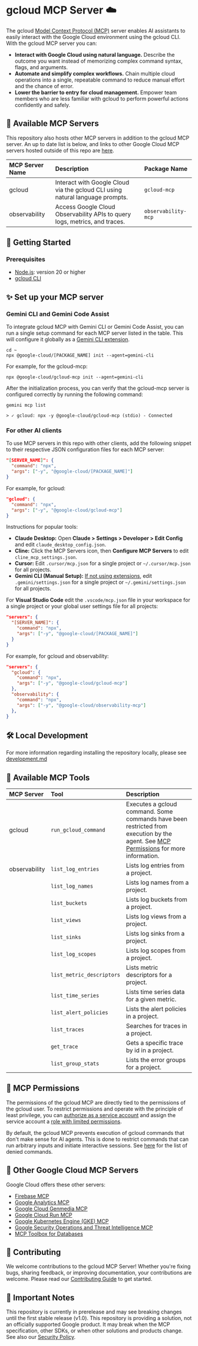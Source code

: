 # gcloud MCP Server ☁️

The gcloud
[Model Context Protocol (MCP)](https://modelcontextprotocol.io/docs/getting-started/intro)
server enables AI assistants to easily interact with the Google Cloud
environment using the gcloud CLI. With the gcloud MCP server you can:

- **Interact with Google Cloud using natural language.** Describe the outcome
  you want instead of memorizing complex command syntax, flags, and arguments.
- **Automate and simplify complex workflows.** Chain multiple cloud operations
  into a single, repeatable command to reduce manual effort and the chance of
  error.
- **Lower the barrier to entry for cloud management.** Empower team members who
  are less familiar with gcloud to perform powerful actions confidently and
  safely.

## 📡 Available MCP Servers

This repository also hosts other MCP servers in addition to the gcloud MCP
server. An up to date list is below, and links to other Google Cloud MCP
servers hosted outside of this repo are
[here](#-other-google-cloud-mcp-servers).

| MCP Server Name | Description                                                                   | Package Name        |
| :-------------- | :---------------------------------------------------------------------------- | :------------------ |
| gcloud          | Interact with Google Cloud via the gcloud CLI using natural language prompts. | `gcloud-mcp`        |
| observability   | Access Google Cloud Observability APIs to query logs, metrics, and traces.    | `observability-mcp` |

## 🚀 Getting Started

### Prerequisites

- [Node.js](https://docs.npmjs.com/downloading-and-installing-node-js-and-npm):
  version 20 or higher
- [gcloud CLI](https://cloud.google.com/sdk/docs/install)

## ✨ Set up your MCP server

### Gemini CLI and Gemini Code Assist

To integrate gcloud MCP with Gemini CLI or Gemini Code Assist, you can run a
single setup command for each MCP server listed in the table. This will
configure it globally as a
[Gemini CLI extension](https://github.com/google-gemini/gemini-cli/blob/main/docs/extension.md).

```shell
cd ~
npx @google-cloud/[PACKAGE_NAME] init --agent=gemini-cli
```

For example, for the gcloud-mcp:

```shell
npx @google-cloud/gcloud-mcp init --agent=gemini-cli
```

After the initialization process, you can verify that the gcloud-mcp server is
configured correctly by running the following command:

```
gemini mcp list

> ✓ gcloud: npx -y @google-cloud/gcloud-mcp (stdio) - Connected
```

### For other AI clients

To use MCP servers in this repo with other clients, add the following snippet
to their respective JSON configuration files for each MCP server:

```json
"[SERVER_NAME]": {
  "command": "npx",
  "args": ["-y", "@google-cloud/[PACKAGE_NAME]"]
}
```

For example, for gcloud:

```json
"gcloud": {
  "command": "npx",
  "args": ["-y", "@google-cloud/gcloud-mcp"]
}
```

Instructions for popular tools:

- **Claude Desktop:** Open **Claude > Settings > Developer > Edit Config** and
  edit `claude_desktop_config.json`.
- **Cline:** Click the MCP Servers icon, then **Configure MCP Servers** to edit
  `cline_mcp_settings.json`.
- **Cursor:** Edit `.cursor/mcp.json` for a single project or
  `~/.cursor/mcp.json` for all projects.
- **Gemini CLI (Manual Setup):** [If not using extensions](#gemini-cli-and-gemini-code-assist),
  edit `.gemini/settings.json` for a single project or `~/.gemini/settings.json` for
  all projects.

For **Visual Studio Code** edit the `.vscode/mcp.json` file in your workspace
for a single project or your global user settings file for all projects:

```json
"servers": {
  "[SERVER_NAME]": {
    "command": "npx",
    "args": ["-y", "@google-cloud/[PACKAGE_NAME]"]
  }
}
```

For example, for gcloud and observability:

```json
"servers": {
  "gcloud": {
    "command": "npx",
    "args": ["-y", "@google-cloud/gcloud-mcp"]
  },
  "observability": {
    "command": "npx",
    "args": ["-y", "@google-cloud/observability-mcp"]
  },
}
```

## 🛠 Local Development

For more information regarding installing the repository locally, please see
[development.md](doc/DEVELOPMENT.md)

## 🧰 Available MCP Tools

| MCP Server    | Tool                      | Description                                                                                                                                               |
| :------------ | :------------------------ | :-------------------------------------------------------------------------------------------------------------------------------------------------------- |
| gcloud        | `run_gcloud_command`      | Executes a gcloud command. Some commands have been restricted from execution by the agent. See [MCP Permissions](#-mcp-permissions) for more information. |
| observability | `list_log_entries`        | Lists log entries from a project.                                                                                                                         |
|               | `list_log_names`          | Lists log names from a project.                                                                                                                           |
|               | `list_buckets`            | Lists log buckets from a project.                                                                                                                         |
|               | `list_views`              | Lists log views from a project.                                                                                                                           |
|               | `list_sinks`              | Lists log sinks from a project.                                                                                                                           |
|               | `list_log_scopes`         | Lists log scopes from a project.                                                                                                                          |
|               | `list_metric_descriptors` | Lists metric descriptors for a project.                                                                                                                   |
|               | `list_time_series`        | Lists time series data for a given metric.                                                                                                                |
|               | `list_alert_policies`     | Lists the alert policies in a project.                                                                                                                    |
|               | `list_traces`             | Searches for traces in a project.                                                                                                                         |
|               | `get_trace`               | Gets a specific trace by id in a project.                                                                                                                 |
|               | `list_group_stats`        | Lists the error groups for a project.                                                                                                                     |

## 🔑 MCP Permissions

The permissions of the gcloud MCP are directly tied to the permissions of the
gcloud user. To restrict permissions and operate with the principle of least
privilege, you can
[authorize as a service account](https://cloud.google.com/sdk/docs/authorizing#service-account) and
assign the service account a
[role with limited permissions](https://cloud.google.com/iam/docs/roles-overview).

By default, the gcloud MCP prevents execution of gcloud commands that don't
make sense for AI agents. This is done to restrict commands that can run
arbitrary inputs and initiate interactive sessions. See
[here](https://github.com/googleapis/gcloud-mcp/blob/ed743f04272744e57aa4990f5fcd9816a05b03ba/packages/gcloud-mcp/src/index.ts#L29)
for the list of denied commands.

## 💫 Other Google Cloud MCP Servers

Google Cloud offers these other servers:

- [Firebase MCP](https://firebase.google.com/docs/cli/mcp-server)
- [Google Analytics MCP](https://github.com/googleanalytics/google-analytics-mcp)
- [Google Cloud Genmedia MCP](https://github.com/GoogleCloudPlatform/vertex-ai-creative-studio/tree/main/experiments/mcp-genmedia)
- [Google Cloud Run MCP](https://github.com/GoogleCloudPlatform/cloud-run-mcp)
- [Google Kubernetes Engine (GKE) MCP](https://github.com/GoogleCloudPlatform/gke-mcp)
- [Google Security Operations and Threat Intelligence MCP](https://github.com/google/mcp-security)
- [MCP Toolbox for Databases](https://github.com/googleapis/genai-toolbox)

## 👥 Contributing

We welcome contributions to the gcloud MCP Server! Whether you're fixing bugs,
sharing feedback, or improving documentation, your contributions are welcome.
Please read our [Contributing Guide](CONTRIBUTING.md) to get started.

## 📄 Important Notes

This repository is currently in prerelease and may see breaking changes until
the first stable release (v1.0). This repository is providing a solution, not
an officially supported Google product. It may break when the MCP
specification, other SDKs, or when other solutions and products change. See
also our [Security Policy](SECURITY.md).
